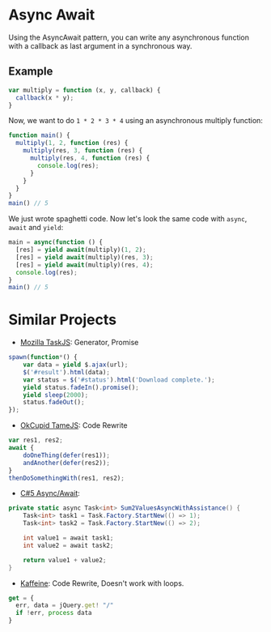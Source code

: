 
Async Await
===========

Using the AsyncAwait pattern, you can write any asynchronous function with a callback as last argument in a synchronous way.

Example
-------

```javascript
var multiply = function (x, y, callback) {
  callback(x * y);
}
```

Now, we want to do ```1 * 2 * 3 * 4``` using an asynchronous multiply function:

```javascript
function main() {
  multiply(1, 2, function (res) {
    multiply(res, 3, function (res) {
      multiply(res, 4, function (res) {
        console.log(res);
      }
    }
  }
}
main() // 5
```

We just wrote spaghetti code. Now let's look the same code with ```async```, ```await``` and ```yield```:

```javascript
main = async(function () {
  [res] = yield await(multiply)(1, 2);
  [res] = yield await(multiply)(res, 3);
  [res] = yield await(multiply)(res, 4);
  console.log(res);
}
main() // 5
```


Similar Projects
================

- [Mozilla TaskJS](http://taskjs.org/): Generator, Promise

```javascript
spawn(function*() {
    var data = yield $.ajax(url);
    $('#result').html(data);
    var status = $('#status').html('Download complete.');
    yield status.fadeIn().promise();
    yield sleep(2000);
    status.fadeOut();
});
```

- [OkCupid TameJS](http://tamejs.org/): Code Rewrite

```javascript
var res1, res2;
await {
    doOneThing(defer(res1));
    andAnother(defer(res2));
}
thenDoSomethingWith(res1, res2);
```

- [C#5 Async/Await](http://msmvps.com/blogs/jon_skeet/archive/2011/05/30/eduasync-part-9-generated-code-for-multiple-awaits.aspx):

```C#
private static async Task<int> Sum2ValuesAsyncWithAssistance() { 
    Task<int> task1 = Task.Factory.StartNew(() => 1); 
    Task<int> task2 = Task.Factory.StartNew(() => 2); 

    int value1 = await task1; 
    int value2 = await task2; 

    return value1 + value2; 
}
```

- [Kaffeine](http://weepy.github.com/kaffeine/docs/unwrapping_async_calls.html): Code Rewrite, Doesn't work with loops.

```javascript
get = {
  err, data = jQuery.get! "/"
  if !err, process data
}
```
